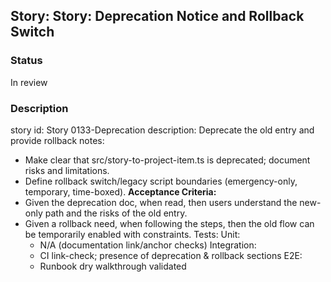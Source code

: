 ## Story: Story: Deprecation Notice and Rollback Switch

### Status

In review

### Description

story id: Story 0133-Deprecation
description:
Deprecate the old entry and provide rollback notes:
- Make clear that src/story-to-project-item.ts is deprecated; document risks and limitations.
- Define rollback switch/legacy script boundaries (emergency-only, temporary, time-boxed).
  **Acceptance Criteria:**
- Given the deprecation doc, when read, then users understand the new-only path and the risks of the old entry.
- Given a rollback need, when following the steps, then the old flow can be temporarily enabled with constraints.
  Tests:
  Unit:
  - N/A (documentation link/anchor checks)
    Integration:
  - CI link-check; presence of deprecation & rollback sections
    E2E:
  - Runbook dry walkthrough validated


